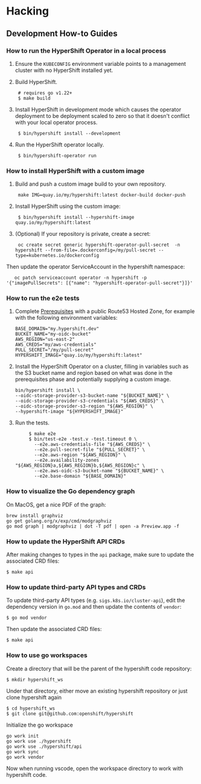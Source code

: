 # Hacking

## Development How-to Guides

### How to run the HyperShift Operator in a local process

1. Ensure the `KUBECONFIG` environment variable points to a management cluster
   with no HyperShift installed yet.

2. Build HyperShift.

        # requires go v1.22+
        $ make build

3. Install HyperShift in development mode which causes the operator deployment
   to be deployment scaled to zero so that it doesn't conflict with your local
   operator process.

        $ bin/hypershift install --development

4. Run the HyperShift operator locally.

        $ bin/hypershift-operator run

### How to install HyperShift with a custom image

1. Build and push a custom image build to your own repository.

        make IMG=quay.io/my/hypershift:latest docker-build docker-push

2. Install HyperShift using the custom image:

        $ bin/hypershift install --hypershift-image quay.io/my/hypershift:latest

3. (Optional) If your repository is private, create a secret:

        oc create secret generic hypershift-operator-pull-secret  -n hypershift --from-file=.dockerconfig=/my/pull-secret --type=kubernetes.io/dockerconfig

Then update the operator ServiceAccount in the hypershift namespace:

       oc patch serviceaccount operator -n hypershift -p '{"imagePullSecrets": [{"name": "hypershift-operator-pull-secret"}]}'

### How to run the e2e tests

1. Complete [Prerequisites](https://hypershift-docs.netlify.app/getting-started/#prerequisites) with a public Route53
Hosted Zone, for example with the following environment variables:

   ```shell
   BASE_DOMAIN="my.hypershift.dev"
   BUCKET_NAME="my-oidc-bucket"
   AWS_REGION="us-east-2"
   AWS_CREDS="my/aws-credentials"
   PULL_SECRET="/my/pull-secret"
   HYPERSHIFT_IMAGE="quay.io/my/hypershift:latest"
   ```

2. Install the HyperShift Operator on a cluster, filling in variables such as the S3 bucket name and region based on
what was done in the prerequisites phase and potentially supplying a custom image.

   ```shell
   bin/hypershift install \
   --oidc-storage-provider-s3-bucket-name "${BUCKET_NAME}" \
   --oidc-storage-provider-s3-credentials "${AWS_CREDS}" \
   --oidc-storage-provider-s3-region "${AWS_REGION}" \
   --hypershift-image "${HYPERSHIFT_IMAGE}"
   ```

2. Run the tests.

   ```shell
        $ make e2e
        $ bin/test-e2e -test.v -test.timeout 0 \
          --e2e.aws-credentials-file "${AWS_CREDS}" \
          --e2e.pull-secret-file "${PULL_SECRET}" \
          --e2e.aws-region "${AWS_REGION}" \
          --e2e.availability-zones "${AWS_REGION}a,${AWS_REGION}b,${AWS_REGION}c" \
          --e2e.aws-oidc-s3-bucket-name "${BUCKET_NAME}" \
          --e2e.base-domain "${BASE_DOMAIN}"
   ```

### How to visualize the Go dependency graph

On MacOS, get a nice PDF of the graph:

```
brew install graphviz
go get golang.org/x/exp/cmd/modgraphviz
go mod graph | modgraphviz | dot -T pdf | open -a Preview.app -f
```

### How to update the HyperShift API CRDs

After making changes to types in the `api` package, make sure to update the
associated CRD files:

```shell
$ make api
```

### How to update third-party API types and CRDs

To update third-party API types (e.g. `sigs.k8s.io/cluster-api`), edit the dependency
version in `go.mod` and then update the contents of `vendor`:

```shell
$ go mod vendor
```

Then update the associated CRD files:

```shell
$ make api
```

### How to use go workspaces

Create a directory that will be the parent of the hypershift
code repository:

```shell
$ mkdir hypershift_ws
```

Under that directory, either move an existing hypershift repository or just clone hypershift again

```shell
$ cd hypershift_ws
$ git clone git@github.com:openshift/hypershift
```

Initialize the go workspace
```shell
go work init
go work use ./hypershift
go work use ./hypershift/api
go work sync
go work vendor
```

Now when running vscode, open the workspace directory to work
with hypershift code.

